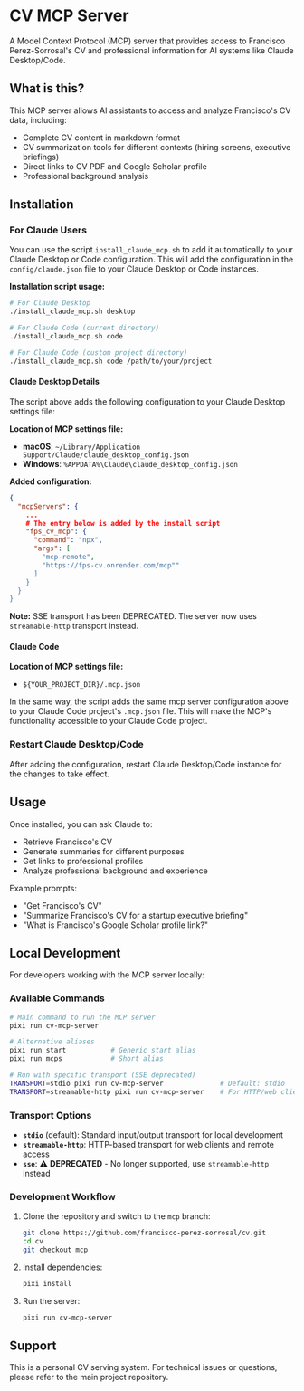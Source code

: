 # CV MCP Server

A Model Context Protocol (MCP) server that provides access to Francisco Perez-Sorrosal's CV and professional information for AI systems like Claude Desktop/Code.

## What is this?

This MCP server allows AI assistants to access and analyze Francisco's CV data, including:

- Complete CV content in markdown format
- CV summarization tools for different contexts (hiring screens, executive briefings)
- Direct links to CV PDF and Google Scholar profile
- Professional background analysis

## Installation

### For Claude Users

You can use the script `install_claude_mcp.sh` to add it automatically to your Claude Desktop or Code configuration. This will add the configuration in the `config/claude.json` file to your Claude Desktop or Code instances.

**Installation script usage:**
```bash
# For Claude Desktop
./install_claude_mcp.sh desktop

# For Claude Code (current directory)
./install_claude_mcp.sh code

# For Claude Code (custom project directory)
./install_claude_mcp.sh code /path/to/your/project
```

#### Claude Desktop Details

The script above adds the following configuration to your Claude Desktop settings file:

**Location of MCP settings file:**

- **macOS**: `~/Library/Application Support/Claude/claude_desktop_config.json`
- **Windows**: `%APPDATA%\Claude\claude_desktop_config.json`

**Added configuration:**

```json
{
  "mcpServers": {
    ...
    # The entry below is added by the install script
    "fps_cv_mcp": {
      "command": "npx",
      "args": [
        "mcp-remote",
        "https://fps-cv.onrender.com/mcp""
      ]
    }
  }
}
```

**Note:** SSE transport has been DEPRECATED. The server now uses `streamable-http` transport instead.

#### Claude Code

**Location of MCP settings file:**

- `${YOUR_PROJECT_DIR}/.mcp.json`

In the same way, the script adds the same mcp server configuration above to your Claude Code project's `.mcp.json` file. This will make the MCP's functionality accessible to your Claude Code project.

### Restart Claude Desktop/Code

After adding the configuration, restart Claude Desktop/Code instance for the changes to take effect.

## Usage

Once installed, you can ask Claude to:

- Retrieve Francisco's CV
- Generate summaries for different purposes
- Get links to professional profiles
- Analyze professional background and experience

Example prompts:

- "Get Francisco's CV"
- "Summarize Francisco's CV for a startup executive briefing"
- "What is Francisco's Google Scholar profile link?"

## Local Development

For developers working with the MCP server locally:

### Available Commands

```bash
# Main command to run the MCP server
pixi run cv-mcp-server

# Alternative aliases
pixi run start           # Generic start alias
pixi run mcps            # Short alias

# Run with specific transport (SSE deprecated)
TRANSPORT=stdio pixi run cv-mcp-server              # Default: stdio
TRANSPORT=streamable-http pixi run cv-mcp-server    # For HTTP/web clients
```

### Transport Options

- **`stdio`** (default): Standard input/output transport for local development
- **`streamable-http`**: HTTP-based transport for web clients and remote access
- **`sse`**: ⚠️ **DEPRECATED** - No longer supported, use `streamable-http` instead

### Development Workflow

1. Clone the repository and switch to the `mcp` branch:
   ```bash
   git clone https://github.com/francisco-perez-sorrosal/cv.git
   cd cv
   git checkout mcp
   ```

2. Install dependencies:
   ```bash
   pixi install
   ```

3. Run the server:
   ```bash
   pixi run cv-mcp-server
   ```

## Support

This is a personal CV serving system. For technical issues or questions, please refer to the main project repository.
